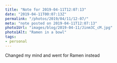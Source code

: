 ```yaml
---
title: "Note for 2019-04-11T12:07:13"
date: "2019-04-11T00:07:13Z"
permalink: "/photos/2019/04/11/12-07/"
meta: "note posted on 2019-04-11T12:07:13"
photo1Url: "images/blog/2019-04-11/Jinm3C_cM.jpg"
photo1Alt: "Ramen in a bowl"
tags:
- personal
---
```

Changed my mind and went for Ramen instead
